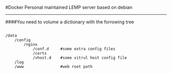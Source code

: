 #Docker
Personal maintained LEMP server based on debian

***
####You need to volume a dictionary with the forrowing tree

<pre><code>
/data
    /config
        /nginx
            /conf.d     #some extra config files
            /certs
            /vhost.d    #some vitrul host config file
    /log
    /www                #web root path
</code></pre>